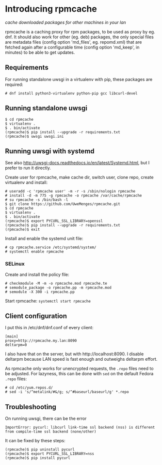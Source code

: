 # Introducing rpmcache
*cache downloaded packages for other machines in your lan*

rpmcache is a caching proxy for rpm packages, to be used as proxy by
eg. dnf. It should also work for other (eg. deb) packages, the only
special files are metadata files (config option 'md_files', eg.
repomd.xml) that are fetched again after a configurable time (config
option 'md_keep', in minutes) to be able to get updates.

## Requirements

For running standalone uwsgi in a virtualenv with pip, these packages
are required:

```
# dnf install python3-virtualenv python-pip gcc libcurl-devel
```

## Running standalone uwsgi

```
$ cd rpmcache
$ virtualenv .
$ . bin/activate
(rpmcache)$ pip install --upgrade -r requirements.txt
(rpmcache)$ uwsgi uwsgi.ini
```

## Running uwsgi with systemd

See also http://uwsgi-docs.readthedocs.io/en/latest/Systemd.html, but I
prefer to run it directly.

Create user for rpmcache, make cache dir, switch user, clone repo,
create virtualenv and install:
```
# useradd -c 'rpmcache user' -m -r -s /sbin/nologin rpmcache 
# install -d -m 775 -g rpmcache -o rpmcache /var/cache/rpmcache
# su rpmcache -s /bin/bash -l
$ git clone https://github.com/UweMenges/rpmcache.git
$ cd rpmcache
$ virtualenv .
$ . bin/activate
(rpmcache)$ export PYCURL_SSL_LIBRARY=openssl
(rpmcache)$ pip install --upgrade -r requirements.txt
(rpmcache)$ exit
```

Install and enable the systemd unit file:
```
# cp rpmcache.service /etc/systemd/system/
# systemctl enable rpmcache
```

### SELinux

Create and install the policy file:
```
# checkmodule -M -m -o rpmcache.mod rpmcache.te
# semodule_package -o rpmcache.pp -m rpmcache.mod
# semodule -X 300 -i rpmcache.pp
```

Start rpmcache: `systemctl start rpmcache`


## Client configuration

I put this in /etc/dnf/dnf.conf of every client:

```
[main]
proxy=http://rpmcache.my.lan:8090
deltarpm=0
```

I also have that on the server, but with http://localhost:8090. I disable
deltarpm because LAN speed is fast enough and outweighs deltarpm effort.

As rpmcache only works for unencrypted requests, the `.repo` files need
to be adjusted. For lazyness, this can be done with `sed` on the default
Fedora `.repo` files:

```
# cd /etc/yum.repos.d/
# sed -i 's/^metalink/#&/g; s/^#baseurl/baseurl/g' *.repo
```


## Troubleshooting

On running uwsgi, there can be the error

```
ImportError: pycurl: libcurl link-time ssl backend (nss) is different from compile-time ssl backend (none/other)
```

It can be fixed by these steps:

```
(rpmcache)$ pip uninstall pycurl
(rpmcache)$ export PYCURL_SSL_LIBRARY=nss
(rpmcache)$ pip install pycurl
```

